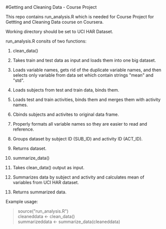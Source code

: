 #Getting and Cleaning Data - Course Project

This repo contains run_analysis.R which is needed for Course Project for Gettting and Cleaning Data course on Coursera.

Working directory should be set to UCI HAR Dataset.

run_analysis.R consits of two functions:

1. clean_data()
  1. Takes train and test data as input and loads them into one big dataset.
  2. Loads variable names, gets rid of the duplicate variable names, and then selects only variable from data set which contain strings "mean" and "std".
  3. Loads subjects from test and train data, binds them.
  4. Loads test and train activities, binds them and merges them with activity names.
  5. Cbinds subjects and activites to original data frame.
  6. Properly formats all variable names so they are easier to read and reference.
  7. Groups dataset by subject ID (SUB_ID) and activity ID (ACT_ID).
  8. Returns dataset.

2. summarize_data()
  1. Takes clean_data() output as input.
  2. Summarizes data by subject and activity and calculates mean of variables from UCI HAR dataset.
  3. Returns summarized data.

Example usage:

>source("run_analysis.R")  
>cleaneddata <- clean_data()  
>summarizeddata <- summarize_data(cleaneddata)  